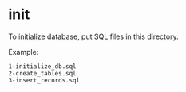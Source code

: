 # init
To initialize database, put SQL files in this directory.

Example:

```
1-initialize_db.sql
2-create_tables.sql
3-insert_records.sql
```
